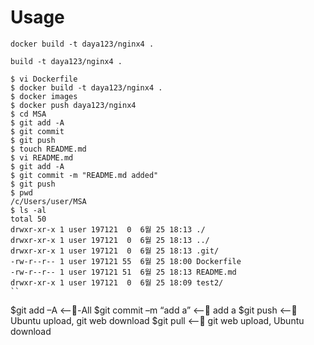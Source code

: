 # Usage
```
docker build -t daya123/nginx4 .

build -t daya123/nginx4 .

$ vi Dockerfile
$ docker build -t daya123/nginx4 . 
$ docker images
$ docker push daya123/nginx4
$ cd MSA
$ git add -A
$ git commit
$ git push
$ touch README.md
$ vi README.md
$ git add -A
$ git commit -m "README.md added"
$ git push
$ pwd
/c/Users/user/MSA
$ ls -al
total 50
drwxr-xr-x 1 user 197121  0  6월 25 18:13 ./
drwxr-xr-x 1 user 197121  0  6월 25 18:13 ../
drwxr-xr-x 1 user 197121  0  6월 25 18:13 .git/
-rw-r--r-- 1 user 197121 55  6월 25 18:00 Dockerfile
-rw-r--r-- 1 user 197121 51  6월 25 18:13 README.md
drwxr-xr-x 1 user 197121  0  6월 25 18:09 test2/
``
```
$git add –A <---All
$git commit –m “add a” <-- add a
$git push <-- Ubuntu upload, git web download
$git pull <-- git web upload, Ubuntu download

```
